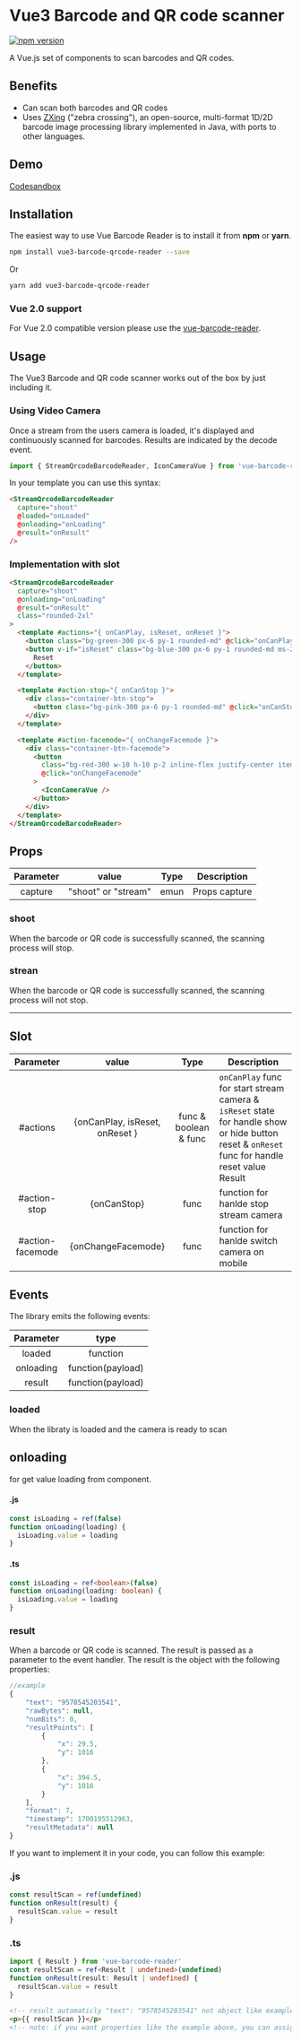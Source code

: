 # Vue3 Barcode and QR code scanner

[![npm version](https://badgen.net/npm/v/vue-barcode-reader)](https://www.npmjs.com/package/vue3-barcode-qrcode-reader)

A Vue.js set of components to scan barcodes and QR codes.

## Benefits

- Can scan both barcodes and QR codes
- Uses [ZXing](https://github.com/zxing-js/library) ("zebra crossing"), an open-source, multi-format 1D/2D barcode image processing library implemented in Java, with ports to other languages.

## Demo

[Codesandbox](https://codesandbox.io/p/github/tomimandalap/demo-barcode-qrcode-reader/development?import=true&layout=%257B%2522sidebarPanel%2522%253A%2522EXPLORER%2522%252C%2522rootPanelGroup%2522%253A%257B%2522direction%2522%253A%2522horizontal%2522%252C%2522contentType%2522%253A%2522UNKNOWN%2522%252C%2522type%2522%253A%2522PANEL_GROUP%2522%252C%2522id%2522%253A%2522ROOT_LAYOUT%2522%252C%2522panels%2522%253A%255B%257B%2522type%2522%253A%2522PANEL_GROUP%2522%252C%2522contentType%2522%253A%2522UNKNOWN%2522%252C%2522direction%2522%253A%2522vertical%2522%252C%2522id%2522%253A%2522clp2gacpe00073b6fpbslshum%2522%252C%2522sizes%2522%253A%255B70%252C30%255D%252C%2522panels%2522%253A%255B%257B%2522type%2522%253A%2522PANEL_GROUP%2522%252C%2522contentType%2522%253A%2522EDITOR%2522%252C%2522direction%2522%253A%2522horizontal%2522%252C%2522id%2522%253A%2522EDITOR%2522%252C%2522panels%2522%253A%255B%257B%2522type%2522%253A%2522PANEL%2522%252C%2522contentType%2522%253A%2522EDITOR%2522%252C%2522id%2522%253A%2522clp2gacpd00033b6fjka7i4x5%2522%257D%255D%252C%2522sizes%2522%253A%255B100%255D%257D%252C%257B%2522type%2522%253A%2522PANEL_GROUP%2522%252C%2522contentType%2522%253A%2522SHELLS%2522%252C%2522direction%2522%253A%2522horizontal%2522%252C%2522id%2522%253A%2522SHELLS%2522%252C%2522panels%2522%253A%255B%257B%2522type%2522%253A%2522PANEL%2522%252C%2522contentType%2522%253A%2522SHELLS%2522%252C%2522id%2522%253A%2522clp2gacpe00053b6fymxrx9xg%2522%257D%255D%252C%2522sizes%2522%253A%255B100%255D%257D%255D%257D%252C%257B%2522type%2522%253A%2522PANEL_GROUP%2522%252C%2522contentType%2522%253A%2522DEVTOOLS%2522%252C%2522direction%2522%253A%2522vertical%2522%252C%2522id%2522%253A%2522DEVTOOLS%2522%252C%2522panels%2522%253A%255B%257B%2522type%2522%253A%2522PANEL%2522%252C%2522contentType%2522%253A%2522DEVTOOLS%2522%252C%2522id%2522%253A%2522clp2gacpe00063b6fuw7xyxbf%2522%257D%255D%252C%2522sizes%2522%253A%255B100%255D%257D%255D%252C%2522sizes%2522%253A%255B40%252C60%255D%257D%252C%2522tabbedPanels%2522%253A%257B%2522clp2gacpd00033b6fjka7i4x5%2522%253A%257B%2522id%2522%253A%2522clp2gacpd00033b6fjka7i4x5%2522%252C%2522tabs%2522%253A%255B%255D%257D%252C%2522clp2gacpe00063b6fuw7xyxbf%2522%253A%257B%2522id%2522%253A%2522clp2gacpe00063b6fuw7xyxbf%2522%252C%2522activeTabId%2522%253A%2522clp2gbe2a00ae3b6fuscvhloy%2522%252C%2522tabs%2522%253A%255B%257B%2522type%2522%253A%2522ENV_SETUP%2522%252C%2522id%2522%253A%2522clp2gactw000p3b6fnak0ebmh%2522%252C%2522mode%2522%253A%2522permanent%2522%257D%252C%257B%2522type%2522%253A%2522UNASSIGNED_PORT%2522%252C%2522port%2522%253A5173%252C%2522id%2522%253A%2522clp2gbe2a00ae3b6fuscvhloy%2522%252C%2522mode%2522%253A%2522permanent%2522%252C%2522path%2522%253A%2522%252Fhome%2522%257D%255D%257D%252C%2522clp2gacpe00053b6fymxrx9xg%2522%253A%257B%2522id%2522%253A%2522clp2gacpe00053b6fymxrx9xg%2522%252C%2522activeTabId%2522%253A%2522clp2gacpe00043b6fnm1w7l5z%2522%252C%2522tabs%2522%253A%255B%257B%2522id%2522%253A%2522clp2gacpe00043b6fnm1w7l5z%2522%252C%2522mode%2522%253A%2522permanent%2522%252C%2522type%2522%253A%2522TERMINAL%2522%252C%2522shellId%2522%253A%2522clp2gad1e000xedbiaipi5j5a%2522%257D%252C%257B%2522type%2522%253A%2522TASK_LOG%2522%252C%2522taskId%2522%253A%2522dev%2522%252C%2522id%2522%253A%2522clp2gadsd007v3b6fs07gaswc%2522%252C%2522mode%2522%253A%2522permanent%2522%257D%255D%257D%257D%252C%2522showDevtools%2522%253Atrue%252C%2522showShells%2522%253Atrue%252C%2522showSidebar%2522%253Atrue%252C%2522sidebarPanelSize%2522%253A15%257D)

## Installation

The easiest way to use Vue Barcode Reader is to install it from **npm** or **yarn**.

```sh
npm install vue3-barcode-qrcode-reader --save
```

Or

```sh
yarn add vue3-barcode-qrcode-reader
```

### Vue 2.0 support

For Vue 2.0 compatible version please use the [vue-barcode-reader](https://www.npmjs.com/package/vue-barcode-reader).

## Usage

The Vue3 Barcode and QR code scanner works out of the box by just including it.

### Using Video Camera

Once a stream from the users camera is loaded, it's displayed and continuously scanned for barcodes. Results are indicated by the decode event.

```js
import { StreamQrcodeBarcodeReader, IconCameraVue } from 'vue-barcode-reader'
```

In your template you can use this syntax:

```html
<StreamQrcodeBarcodeReader
  capture="shoot"
  @loaded="onLoaded"
  @onloading="onLoading"
  @result="onResult"
/>
```

### Implementation with slot

```html
<StreamQrcodeBarcodeReader
  capture="shoot"
  @onloading="onLoading"
  @result="onResult"
  class="rounded-2xl"
>
  <template #actions="{ onCanPlay, isReset, onReset }">
    <button class="bg-green-300 px-6 py-1 rounded-md" @click="onCanPlay">Stream</button>
    <button v-if="isReset" class="bg-blue-300 px-6 py-1 rounded-md ms-2" @click="onReset()">
      Reset
    </button>
  </template>

  <template #action-stop="{ onCanStop }">
    <div class="container-btn-stop">
      <button class="bg-pink-300 px-6 py-1 rounded-md" @click="onCanStop()">Stop</button>
    </div>
  </template>

  <template #action-facemode="{ onChangeFacemode }">
    <div class="container-btn-facemode">
      <button
        class="bg-red-300 w-10 h-10 p-2 inline-flex justify-center items-center rounded-full"
        @click="onChangeFacemode"
      >
        <IconCameraVue />
      </button>
    </div>
  </template>
</StreamQrcodeBarcodeReader>
```

## Props

| Parameter |        value        | Type | Description   |
| :-------: | :-----------------: | :--: | ------------- |
|  capture  | "shoot" or "stream" | emun | Props capture |

### shoot

When the barcode or QR code is successfully scanned, the scanning process will stop.

### strean

When the barcode or QR code is successfully scanned, the scanning process will not stop.

---

## Slot

|    Parameter     |             value              |         Type          | Description                                                                                                                                    |
| :--------------: | :----------------------------: | :-------------------: | ---------------------------------------------------------------------------------------------------------------------------------------------- |
|     #actions     | {onCanPlay, isReset, onReset } | func & boolean & func | `onCanPlay` func for start stream camera & `isReset` state for handle show or hide button reset & `onReset` func for handle reset value Result |
|   #action-stop   |          {onCanStop}           |         func          | function for hanlde stop stream camera                                                                                                         |
| #action-facemode |       {onChangeFacemode}       |         func          | function for hanlde switch camera on mobile                                                                                                    |

## Events

The library emits the following events:

| Parameter |       type        |
| :-------: | :---------------: |
|  loaded   |     function      |
| onloading | function(payload) |
|  result   | function(payload) |

### loaded

When the libraty is loaded and the camera is ready to scan

## onloading

for get value loading from component.

#### .js

```js
const isLoading = ref(false)
function onLoading(loading) {
  isLoading.value = loading
}
```

#### .ts

```ts
const isLoading = ref<boolean>(false)
function onLoading(loading: boolean) {
  isLoading.value = loading
}
```

### result

When a barcode or QR code is scanned. The result is passed as a parameter to the event handler. The result is the object with the following properties:

```js
//example
{
    "text": "9578545203541",
    "rawBytes": null,
    "numBits": 0,
    "resultPoints": [
        {
            "x": 29.5,
            "y": 1016
        },
        {
            "x": 394.5,
            "y": 1016
        }
    ],
    "format": 7,
    "timestamp": 1700195512963,
    "resultMetadata": null
}
```

If you want to implement it in your code, you can follow this example:

### .js

```js
const resultScan = ref(undefined)
function onResult(result) {
  resultScan.value = result
}
```

### .ts

```ts
import { Result } from 'vue-barcode-reader'
const resultScan = ref<Result | undefined>(undefined)
function onResult(result: Result | undefined) {
  resultScan.value = result
}
```

```html
<!-- result automaticly "text": "9578545203541" not object like example on top -->
<p>{{ resultScan }}</p>
<!-- note: if you want properties like the example above, you can assign the properties one by one in the variable-->
```
